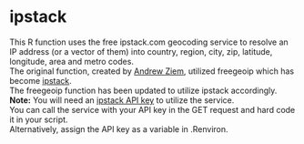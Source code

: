 # ipstack
This R function uses the free ipstack.com geocoding service to resolve an IP address (or a vector of them) into country, region, city, zip, latitude, longitude, area and metro codes.   
The original function, created by [Andrew Ziem](https://heuristically.wordpress.com/2013/05/20/geolocate-ip-addresses-in-r/), utilized freegeoip which has become [ipstack](https://ipstack.com).   
The freegeoip function has been updated to utilize ipstack accordingly.   
**Note:** You will need an [ipstack API key](https://ipstack.com/product) to utilize the service.   
You can call the service with your API key in the GET request and hard code it in your script.  
Alternatively, assign the API key as a variable in .Renviron.
